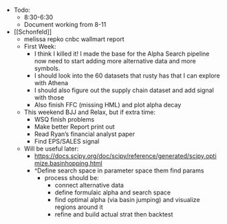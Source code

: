 - Todo:
    - 8:30-6:30
    - Document working from 8-11
- [[Schonfeld]]
    - melissa repko cnbc wallmart report
    - First Week:
        - I think I killed it! I made the base for the Alpha Search pipeline now need to start adding more alternative data and more symbols.
        - I should look into the 60 datasets that rusty has that I can explore with Athena
        - I should also figure out the supply chain dataset and add signal with those
        - Also finish FFC (missing HML) and plot alpha decay
    - This weekend BJJ and Relax, but if extra time:
        - WSQ finish problems
        - Make better Report print out
        - Read Ryan’s financial analyst paper
        - Find EPS/SALES signal
    - Will be useful later:
        - https://docs.scipy.org/doc/scipy/reference/generated/scipy.optimize.basinhopping.html
        - ^Define search space in parameter space them find params
            - process should be:
                - connect alternative data
                - define formulaic alpha and search space
                - find optimal alpha (via basin jumping) and visualize regions around it
                - refine and build actual strat then backtest
